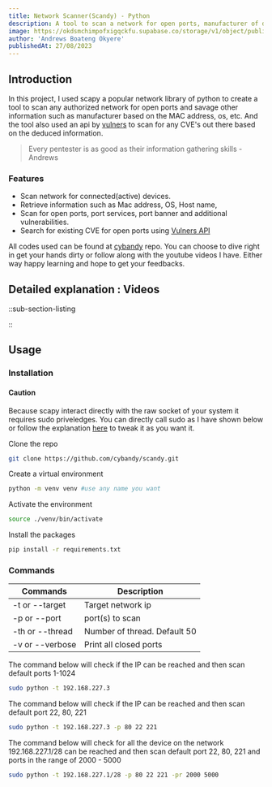 ```yaml
---
title: Network Scanner(Scandy) - Python
description: A tool to scan a network for open ports, manufacturer of discovered devices and checking for already known vulnerabilities for those discovered devices and/or services
image: https://okdsmchimpofxigqckfu.supabase.co/storage/v1/object/public/assets/images/scandy.webp
author: 'Andrews Boateng Okyere'
publishedAt: 27/08/2023
---
```


## Introduction
In this project, I used scapy a popular network library of python to create a tool to scan any authorized network for open ports and savage other information such as manufacturer based on the MAC address, os, etc. And the tool also used an api by [vulners](https://vulners.com/) to scan for any CVE's out there based on the deduced information.
> Every pentester is as good as their information gathering skills - Andrews

### Features
- Scan network for connected(active) devices. 
 - Retrieve information such as Mac address, OS, Host name,
 - Scan for open ports, port services, port banner and additional vulnerabilities.
 - Search for existing CVE for open ports using [Vulners API](https://vulners.com) 

All codes used can be found at [cybandy](https://github.com/cybandy/scandy) repo. You can choose to dive right in get your hands dirty or follow along with the youtube videos I have. Either way happy learning and hope to get your feedbacks.

## Detailed explanation : Videos
::sub-section-listing

::

## Usage
### Installation

#### Caution
Because scapy interact directly with the raw socket of your system it requires sudo priveledges. You can directly call sudo as I have shown below or follow the explanation [here](http://https://github.com/Forescout/project-memoria-detector/issues/6 "here") to tweak it as you want it.

Clone the repo
```sh
git clone https://github.com/cybandy/scandy.git
```

Create a virtual environment
```sh
python -m venv venv #use any name you want
```
Activate the environment
```sh
source ./venv/bin/activate
```
Install the packages
```sh
pip install -r requirements.txt
```
### Commands

|   Commands    	   |     Description         	      |
|--------------------|--------------------------------|
| -t or --target 	   |    Target network ip            |
|  -p or --port  	   |    port(s) to scan              |
| -th or --thread 	 | Number of thread. Default 50   |
| -v or --verbose 	 |  Print all closed ports        |

The command below will check if the IP can be reached and then scan default ports 1-1024
```sh
sudo python -t 192.168.227.3
```

The command below will check if the IP can be reached and then scan default port 22, 80, 221
```sh
sudo python -t 192.168.227.3 -p 80 22 221
```

The command below will check for all the device on the network 192.168.227.1/28 can be reached and then scan default port 22, 80, 221 and ports in the range of 2000 - 5000
```sh
sudo python -t 192.168.227.1/28 -p 80 22 221 -pr 2000 5000
```
